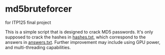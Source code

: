 # md5bruteforcer
for ITP125 final project

This is a simple script that is designed to crack MD5 passwords. 
It's only supposed to crack the hashes in [hashes.txt](hashes.txt), which correspond to the answers in [answers.txt](answers.txt).
Further improvement may include using GPU power, and multi-threading capabilities. 
